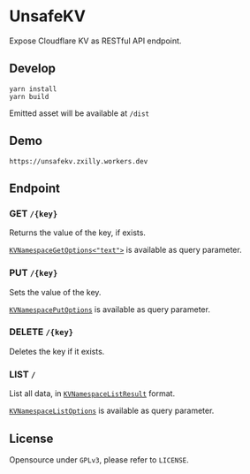 # UnsafeKV

Expose Cloudflare KV as RESTful API endpoint.

## Develop

```
yarn install
yarn build
```

Emitted asset will be available at `/dist` 

## Demo

`https://unsafekv.zxilly.workers.dev`

## Endpoint

### GET `/{key}`

Returns the value of the key, if exists.

[`KVNamespaceGetOptions<"text">`](https://github.com/cloudflare/workers-types/blob/fab61eda806db2aa689d39a8861256cfe1dc473c/overrides/kv.d.ts#L1) is available as query parameter.

### PUT `/{key}`

Sets the value of the key.

[`KVNamespacePutOptions`](https://github.com/cloudflare/workers-types/blob/fab61eda806db2aa689d39a8861256cfe1dc473c/index.d.ts#L954) is available as query parameter.

### DELETE `/{key}`

Deletes the key if it exists.

### LIST `/`

List all data, in [`KVNamespaceListResult`](https://github.com/cloudflare/workers-types/blob/fab61eda806db2aa689d39a8861256cfe1dc473c/index.d.ts#L948) format.

[`KVNamespaceListOptions`](https://github.com/cloudflare/workers-types/blob/fab61eda806db2aa689d39a8861256cfe1dc473c/index.d.ts#L942) is available as query parameter.

## License

Opensource under `GPLv3`, please refer to `LICENSE`.
